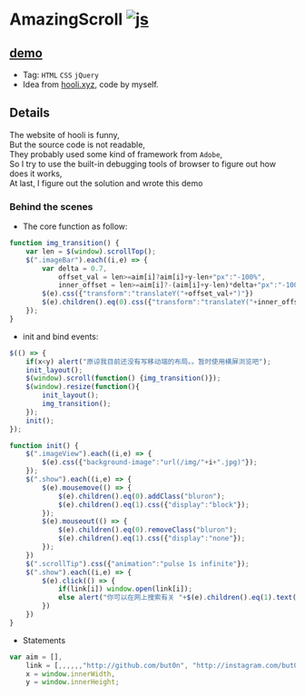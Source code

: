 # AmazingScroll [![js](https://img.shields.io/badge/javascript-ES6-blue.svg)](#)
## [demo](https://but0n.github.io/AmazingScroll/)
 - Tag: `HTML` `CSS` `jQuery`
 - Idea from [hooli.xyz](http://hooli.xyz), code by myself.

## Details
The website of hooli is funny, </br>
But the source code is not readable, </br>
They probably used some kind of framework from `Adobe`,</br>
So I try to use the built-in debugging tools of browser to figure out how does it works,</br>
At last, I figure out the solution and wrote this demo </br>

### Behind the scenes
 - The core function as follow:

```javascript
function img_transition() {
    var len = $(window).scrollTop();        
    $(".imageBar").each((i,e) => {
        var delta = 0.7,
            offset_val = len>=aim[i]?aim[i]+y-len+"px":"-100%",
            inner_offset = len>=aim[i]?-(aim[i]+y-len)*delta+"px":"-100%"
        $(e).css({"transform":"translateY("+offset_val+")"})
        $(e).children().eq(0).css({"transform":"translateY("+inner_offset+")"})
    });    
}
```

 - init and bind events:

```javascript
$(() => {
    if(x<y) alert("原谅我目前还没有写移动端的布局。。暂时使用横屏浏览吧");
    init_layout();
    $(window).scroll(function() {img_transition()});
    $(window).resize(function(){
        init_layout();
        img_transition();
    });
    init();
});
```
```javascript
function init() {
    $(".imageView").each((i,e) => {
        $(e).css({"background-image":"url(/img/"+i+".jpg)"});
    });
    $(".show").each((i,e) => {
        $(e).mousemove(() => {
            $(e).children().eq(0).addClass("bluron");
            $(e).children().eq(1).css({"display":"block"});
        });
        $(e).mouseout(() => {
            $(e).children().eq(0).removeClass("bluron");
            $(e).children().eq(1).css({"display":"none"});
        });
    })  
    $(".scrollTip").css({"animation":"pulse 1s infinite"});
    $(".show").each((i,e) => {
        $(e).click(() => {
            if(link[i]) window.open(link[i]);
            else alert("你可以在网上搜索有关 "+$(e).children().eq(1).text()+" 的内容")
        })
    })
}
```

 - Statements

```javascript
var aim = [],
    link = [,,,,,,"http://github.com/but0n", "http://instagram.com/but0n"],
    x = window.innerWidth,
    y = window.innerHeight;
```
